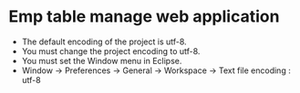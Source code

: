 # Emp table manage web application

* The default encoding of the project is utf-8.
* You must change the project encoding to utf-8.
* You must set the Window menu in Eclipse.
* Window -> Preferences -> General -> Workspace -> Text file encoding : utf-8
